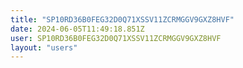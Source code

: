 ```yaml
---
title: "SP10RD36B0FEG32D0Q71XSSV11ZCRMGGV9GXZ8HVF"
date: 2024-06-05T11:49:18.851Z
user: SP10RD36B0FEG32D0Q71XSSV11ZCRMGGV9GXZ8HVF
layout: "users"
---
```

    